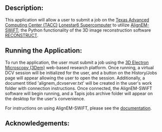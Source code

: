 Description:
-----------------------

This application will allow a user to submit a job on the [Texas Advanced Computing Center (TACC)](https://www.tacc.utexas.edu/) [Lonestar6 Supercomputer](https://www.tacc.utexas.edu/systems/lonestar6) to utilize [AlignEM-SWiFT](https://github.com/SynapseWeb/pyReconstruct#pyreconstruct); the Python functionality of the 3D image reconstruction software [RECONSTRUCT](https://synapseweb.clm.utexas.edu/software-0).

Running the Application:
-----------------------
To run the application, the user must submit a job using the [3D Electron Microscopy (3Dem)](https://3dem.org/) web-based research platform. Once running, a virtual DCV session will be initialized for the user, and a button on the History/Jobs page will appear allowing the user to open the session. Additionally, a document titled 'alignem_dcvserver.txt' will be created in the user's work folder with connection instructions. Once connected, the AlignEM-SWiFT software will begin running, and a Tapis jobs archive folder will appear on the desktop for the user's convenience.

For instructions on using AlignEM-SWiFT, please see the [documentation](https://wikis.utexas.edu/display/khlab/tSEM+image+alignment+using+AlignEM-SWiFT).

 Acknowledgements:
---------------------
